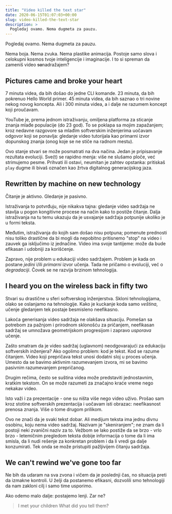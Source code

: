 ```yaml
---
title: "Video killed the text star"
date: 2020-06-15T01:07:03+00:00
slug: video-killed-the-text-star
description: >
  Pogledaj ovamo. Nema dugmeta za pauzu.
---
```


Pogledaj ovamo.
Nema dugmeta za pauzu.

Nema boja. Nema zvuka.
Nema plastike animacija.
Postoje samo slova i celokupni kosmos tvoje inteligencije i imaginacije.
I to si spreman da zameniš video ~~sa~~nadražajem?

## Pictures came and broke your heart

7 minuta videa, da bih došao do jedne CLI komande. 23 minuta, da bih pokrenuo Hello World primer. 45 minuta videa, da bih saznao o tri novine nekog novog koncepta. Ali i 300 minuta videa, a i dalje ne razumem koncept koji proučavam.

YouTube je, prema jednom istraživanju, omiljena platforma za sticanje znanja mlađe populacije (do 23 god). To se poklapa sa mojim zapažanjem; kroz nedavne razgovore sa mlađim softverskim inženjerima uočavam odgovor koji se ponavlja: gledanje video tutorijala kao primarni izvor dopunskog znanja (onog koje se ne stiče na radnom mestu).

Ovo stanje stvari se može posmatrati na dva načina. Jedan je pripisavanje rezultata evoluciji. Sve(t) se rapidno menja: više ne slušamo ploče, već strimujemo pesme. Prihvati ili ostavi, neumitan je zahtev opstanka: pritiskaš `play` dugme ili bivaš označen kao žrtva digitalnog generacijskog jaza.

## Rewritten by machine on new technology

Čitanje je aktivno. Gledanje je pasivno.

Istraživanja to potvrđuju, nije nikakva tajna: gledanje video sadržaja ne stavlja u pogon kongitivne procese na način kako to postiže čitanje. Dalja istraživanja na tu temu ukazuju da je usvajanje sadržaja potpunije ukoliko je u formi teksta.

Međutim, istraživanja do kojih sam došao nisu potpuna; pomenute prednosti nisu toliko drastične da bi mogli da nepobitno pritisnemo "stop" na video i zauvek ga isključimo iz jednačine. Video ima svoje tantijeme: može da bude efikasan i udobniji za korišćenje.

Zapravo, nije problem u edukaciji video sadržajem. Problem je kada on postane _jedini_ i/ili _primarni_ izvor učenja. Tada ne pričamo o evoluciji, već o _degradaciji_. Čovek se ne razvija brzinom tehnologija.

## I heard you on the wireless back in fifty two

Stvari su drastične u sferi softverskog inženjerstva. Skloni tehnologijama, olako se oslanjamo na tehnologije. Kako je kuckanje koda samo _veština_, učenje gledanjem tek postaje besmisleno neefikasno.

Lakoća generisanja video sadržaja ne olakšava situaciju. Pomešan sa potrebom za pažnjom i prirodnom sklonošću za pričanjem, neefikasan sadržaj se umnožava geometrijskom progresijom i zapravo _usporava_ učenje.

Zašto smatram da je video sadržaj (uglavnom) neodgovarajući za edukaciju softverskih inženjera? Ako ogolimo problem: kod je tekst. Kod se razume čitanjem. Video koji prepričava tekst unosi dodatni sloj u proces učenja. Umesto da se bavimo aktivnim razumevanjem izvora, mi se bavimo pasivnim razumevanjem prepričanog.

Drugim rečima, često se suština videa može predstaviti jednostavnim, kratkim tekstom. On se može razumeti za značajno kraće vreme nego nekakav video.

Isto važi i za prezentacije - one su ništa više nego video uživo. Prošao sam kroz stotine softverskih prezentacija i uočavam isti obrazac: neefikasnost prenosa znanja. Više o tome drugom prilikom.

Ovo ne znači da je svaki tekst dobar. Ali medijum teksta ima jednu divnu osobinu, koju nema video sadržaj. Nazivam je "skeniranjem"; ne znam da li postoji neki zvanični naziv za to. Vežbom se lako postiže da se brzo - vrlo brzo - letemičnim pregledom teksta dobije informacija o tome da li ima smisla, da li nudi rešenje za konkretan problem i da li vredi ga dalje konzumirati. Tek onda se može pristupiti pažljivijem čitanju sadržaja.

## We can't rewind we've gone too far

Ne bih da udaram na sva zvona i vičem da je poslednji čas, no situacija preti da izmakne kontroli. U želji da postanemo efikasni, dozvolili smo tehnologiji da nam zakloni cilj i samo time usporimo.

Ako odemo malo dalje: postajemo lenji. Zar ne?

> I met your children
> What did you tell them?
